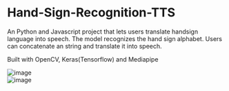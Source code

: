 # Hand-Sign-Recognition-TTS

An Python and Javascript project that lets users translate handsign language into speech. The model recognizes the hand sign alphabet. Users can concatenate an string and translate it into speech.   

Built with OpenCV, Keras(Tensorflow) and Mediapipe

![image](https://user-images.githubusercontent.com/81301569/222821415-99132ff6-1cb1-4d06-9417-ef07194bfccc.png)  
![image](https://user-images.githubusercontent.com/81301569/222821542-76503417-8755-4f31-add5-abe3f4aaff59.png)

